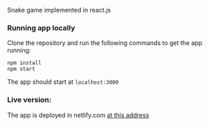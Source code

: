 Snake game implemented in react.js

### Running app locally
Clone the repository and run the following commands to get the app running:
```
npm install
npm start
```

The app should start at `localhost:3000`


### Live version:

The app is deployed in netlify.com [at this address](https://snakemania.netlify.com/)
